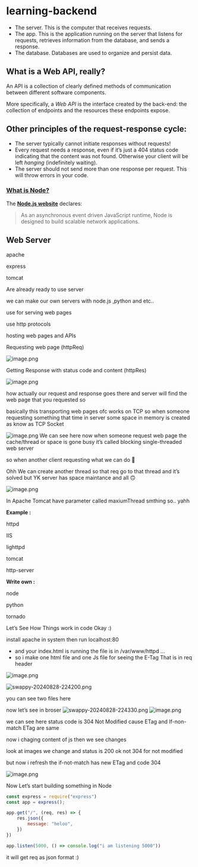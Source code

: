 # learning-backend
- The server. This is the computer that receives requests.
- The app. This is the application running on the server that listens for requests, retrieves information from the database, and sends a response.
- The database. Databases are used to organize and persist data.

## **What is a Web API, really?**

An API is a collection of clearly defined methods of communication between different software components.

More specifically, a *Web API* is the interface created by the back-end: the collection of endpoints and the resources these endpoints expose.

## **Other principles of the request-response cycle:**

- The server typically cannot initiate responses without requests!
- Every request needs a response, even if it’s just a 404 status code indicating that the content was not found. Otherwise your client will be left *hanging* (indefinitely waiting).
- The server should not send more than one response per request. This will throw errors in your code.

### [**What is Node?**](https://www.theodinproject.com/lessons/nodejs-introduction-what-is-nodejs#what-is-node)

The [**Node.js website**](https://nodejs.org/en/about/) declares:

> As an asynchronous event driven JavaScript runtime, Node is designed to build scalable network applications.
> 

## Web Server

apache

express

tomcat

Are already ready to use server

we can make our own servers with node.js ,python and etc..

use for serving web pages 

use http protocols 

hosting web pages and APIs

Requesting web page (httpReq)

![image.png](https://prod-files-secure.s3.us-west-2.amazonaws.com/59fd6278-45ed-454a-a710-72896a928297/4f8f38f2-12c6-46f4-8ed7-97c5c1a6a6fe/image.png)

Getting Response with status code and content (httpRes)

![image.png](https://prod-files-secure.s3.us-west-2.amazonaws.com/59fd6278-45ed-454a-a710-72896a928297/8917e9fa-2c80-486c-b8ec-6a76b0270657/image.png)

how actually our request and response goes there and server will find the web page that you requested so 

basically this transporting web pages ofc works on TCP so when someone requesting something that time in server some space in memory is created as know as TCP Socket 

![image.png](https://prod-files-secure.s3.us-west-2.amazonaws.com/59fd6278-45ed-454a-a710-72896a928297/9ab22a0b-f22c-40d9-9a34-2991bab58bc4/image.png)
We can see here now when someone request web page the cache/thread or space is gone busy it’s called blocking single-threaded web server 

so when another client requesting what we can do 🤔

Ohh We can create another thread so that req go to that thread and it’s solved but YK server has space maintance and all 🙃

![image.png](https://prod-files-secure.s3.us-west-2.amazonaws.com/59fd6278-45ed-454a-a710-72896a928297/739cc9fd-b1db-42a6-aab4-ceecd20a0a58/image.png)

In Apache Tomcat have parameter called maxiumThread smthing so.. yahh

**Example :**

httpd

IIS

lighttpd

tomcat

http-server

**Write own :**

node

python

tornado

Let’s See How Things work in code Okay :)

install apache in system then run localhost:80

- and your index.html is running the file is in /var/www/httpd …
- so i make one html file and one Js file for seeing the E-Tag That is in req header

![image.png](https://prod-files-secure.s3.us-west-2.amazonaws.com/59fd6278-45ed-454a-a710-72896a928297/1d0e9045-b362-4519-954c-64a8cecc64ad/swappy-20240828-224020.png)

![swappy-20240828-224200.png](https://prod-files-secure.s3.us-west-2.amazonaws.com/59fd6278-45ed-454a-a710-72896a928297/9fe0df75-db2d-42bf-a5b6-e6abf0ccb480/swappy-20240828-224200.png)

you can see two files here 

now let’s see in broser
![swappy-20240828-224330.png](https://prod-files-secure.s3.us-west-2.amazonaws.com/59fd6278-45ed-454a-a710-72896a928297/59547550-3aed-4395-b33e-279fe15a155b/f08e5ca2-078b-4af6-a05b-2bdd3d661bb4.png)
![image.png](https://prod-files-secure.s3.us-west-2.amazonaws.com/59fd6278-45ed-454a-a710-72896a928297/f20d2f23-1cb8-4f9b-ad09-da70951f4808/image.png)

we can see here status code is 304 Not Modified cause ETag and If-non-match ETag are same 

now i chaging content of js then we see changes

look at images we change and status is 200 ok not 304 for not modified 

but now i refresh the if-not-match has new ETag and code 304

![image.png](https://prod-files-secure.s3.us-west-2.amazonaws.com/59fd6278-45ed-454a-a710-72896a928297/dd18b689-6131-4152-9bc6-459c8612fe74/image.png)

Now Let’s start building something in Node

```jsx
const express = require("express")
const app = express();

app.get("/", (req, res) => {
    res.json({
        message: "heloo",
    })
})

app.listen(5000, () => console.log("i am listening 5000"))
```

it will get req as json format :)
